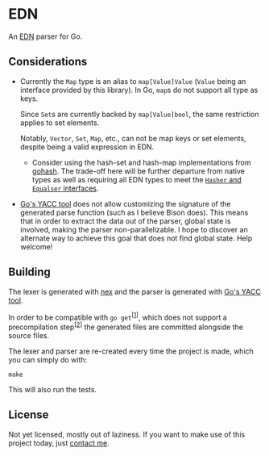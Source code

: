 # EDN

An [EDN][edn] parser for Go.

## Considerations

* Currently the `Map` type is an alias to `map[Value]Value` (`Value` being an 
  interface provided by this library). In Go, `map`s do not support all type 
  as keys. 

  Since `Set`s are currently backed by `map[Value]bool`, the same restriction
  applies to set elements.

  Notably, `Vector`, `Set`, `Map`, etc., can not be map keys or set elements,
  despite being a valid expression in EDN. 

   * Consider using the hash-set and hash-map implementations from 
     [gohash][gohash]. The trade-off here will be further departure from
     native types as well as requiring all EDN types to meet the 
     [`Hasher` and `Equalser` interfaces][gohash interfaces].

* [Go's YACC tool][yacc] does not allow customizing the
  signature of the generated parse function (such as I believe Bison does).
  This means that in order to extract the data out of the parser, global state
  is involved, making the parser non-parallelizable. I hope to discover an
  alternate way to achieve this goal that does not find global state. Help
  welcome!

## Building

The lexer is generated with [nex][nex] 
and the parser is generated with [Go's YACC tool][yacc].

In order to be compatible with `go get`<sup>\[[1][irc discussion]\]</sup>,
which does not support a precompilation step<sup>\[[2][go build advice]\]</sup>
the generated files are committed alongside the source files.

The lexer and parser are re-created every time the project is made, which you 
can simply do with:

```
make
```

This will also run the tests.

## License

Not yet licensed, mostly out of laziness. If you want to make use of this 
project today, just [contact me](mailto:me@bjeanes.com).

[edn]: https://github.com/edn-format/edn
[nex]: http://www-cs-students.stanford.edu/~blynn/nex/
[yacc]: http://golang.org/cmd/yacc/
[gohash]: https://code.google.com/p/gohash/
[gohash interfaces]: https://code.google.com/p/gohash/source/browse/hash/set.go#37
[irc discussion]: https://botbot.me/freenode/go-nuts/msg/3137158/
[go build advice]: http://golang.org/doc/articles/go_command.html#tmp_4